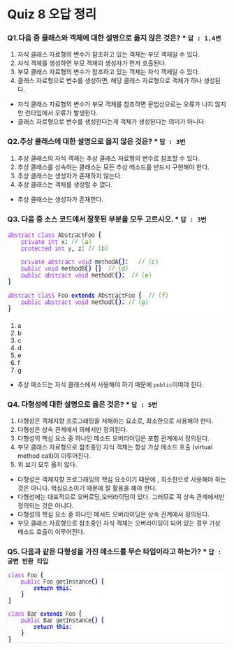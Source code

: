 # Quiz 8 오답 정리
###  Q1.다음 중 클래스와 객체에 대한 설명으로 옳지 않은 것은? * `답 : 1,4번`
1. 자식 클래스 자료형의 변수가 참조하고 있는 객체는 부모 객체일 수 있다.
2. 자식 객체를 생성하면 부모 객체의 생성자가 먼저 호출된다.
3. 부모 클래스 자료형의 변수가 참조하고 있는 객체는 자식 객체일 수 있다.
4. 클래스 자료형으로 변수를 생성하면, 해당 클래스 자료형으로 객체가 하나 생성된다.

* 자식 클래스 자료형의 변수가 부모 객체를 참조하면 문법상으로는 오류가 나지 않지만 런타임에서 오류가 발생한다.
* 클래스 자로형으로 변수를 생성한다는게 객체가 생성된다는 의미가 아니다.

###  Q2.추상 클래스에 대한 설명으로 옳지 않은 것은? * `답 : 3번`
1. 추상 클래스의 자식 객체는 추상 클래스 자료형의 변수로 참조할 수 있다.
2. 추상 클래스를 상속하는 클래스는 모든 추상 메소드를 반드시 구현해야 한다.
3. 추상 클래스는 생성자가 존재하지 않는다.
4. 추상 클래스는 객체를 생성할 수 없다.

* 추상 클래스는 생성자가 존재한다.

### Q3. 다음 중 소스 코드에서 잘못된 부분을 모두 고르시오. * `답 : 3번`

![quiz8-3](../images/quiz8-3.png)

1. a 
2. b 
3. c 
4. d 
5. e 
6. f 
7. g

* 추상 메소드는 자식 클래스에서 사용해야 하기 때문에 `public`이여야 한다.


### Q4. 다형성에 대한 설명으로 옳은 것은? * `답 : 5번`
1. 다형성은 객체지향 프로그래밍을 저해하는 요소로, 최소한으로 사용해야 한다.
2. 다형성은 상속 관계에서 의해서만 정의된다.
3. 다형성의 핵심 요소 중 하나인 메소드 오버라이딩은 포함 관계에서 정의된다.
4. 부모 클래스 자료형으로 참조중인 자식 객체는 항상 가상 메소드 호출 (virtual method call)이 이루어진다.
5. 위 보기 모두 옳지 않다.

* 다형성은 객체지향 프로그래밍의 핵심 요소이기 때문에 , 최소한으로 사용해야 하는 것은 아니다.
핵심요소이기 때문에 잘 활용을 해야 한다.
* 다형성에는 대표적으로 오버로딩,오버라이딩이 있다. 그러므로 꼭 상속 관계에서만 정의되는 것은 아니다.
* 다형성의 핵심 요소 중 하나인 메서드 오버라이딩은 상속 관계에서 정의된다.
* 부모 클래스 자료형으로 참조중인 자식 객체는 오버라이딩이 되어 있는 경우 가상 메소드 호출이 이루어진다.

### Q5. 다음과 같은 다형성을 가진 메소드를 무슨 타입이라고 하는가? * `답 : 공변 반환 타입`

![quiz8-5](../images/quiz8-5.png)

